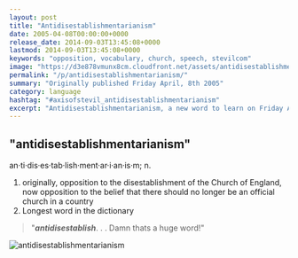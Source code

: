```yaml
---
layout: post
title: "Antidisestablishmentarianism"
date: 2005-04-08T00:00:00+0000
release_date: 2014-09-03T13:45:08+0000
lastmod: 2014-09-03T13:45:08+0000
keywords: "opposition, vocabulary, church, speech, stevilcom"
image: "https://d3e878vmunx8cm.cloudfront.net/assets/antidisestablishmentarianism.jpg"
permalink: "/p/antidisestablishmentarianism/"
summary: "Originally published Friday April, 8th 2005"
category: language
hashtag: "#axisofstevil_antidisestablishmentarianism"
excerpt: "Antidisestablishmentarianism, a new word to learn on Friday April, 8th 2005"
---
```


[id_1]: https://d3e878vmunx8cm.cloudfront.net/assets/antidisestablishmentarianism.jpg "antidisestablishmentarianism"

## "antidisestablishmentarianism" ##

an·ti·dis·es·tab·lish·ment·ar·i·an·is·m; n.

1. originally, opposition to the disestablishment of the Church of England, now opposition to the belief that there should no longer be an official church in a country
2.    Longest word in the dictionary
 
> "***antidisestablish***. . . Damn thats a huge word!"

![antidisestablishmentarianism][id_1]
